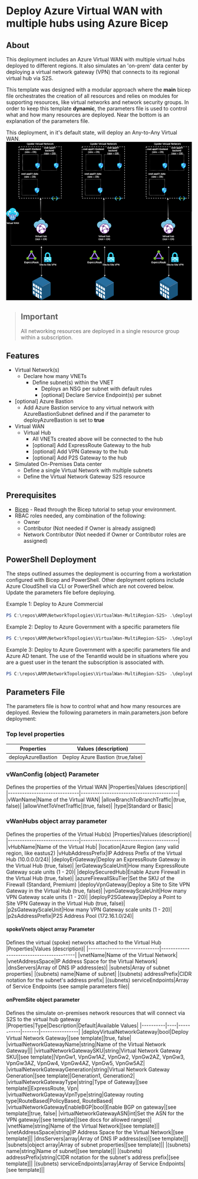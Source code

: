 # Deploy Azure Virtual WAN with multiple hubs using Azure Bicep

## About

This deployment includes an Azure Virtual WAN with multiple virtual hubs deployed to different regions. It also simulates an 'on-prem' data center by deploying a virtual network gateway (VPN) that connects to its regional virtual hub via S2S.

This template was designed with a modular approach where the **main** bicep file orchestrates the creation of all resources and relies on modules for supporting resources, like virtual networks and network security groups. In order to keep this template **dynamic**, the parameters file is used to control what and how many resources are deployed. Near the bottom is an explanation of the parameters file.

This deployment, in it's default state, will deploy an Any-to-Any Virtual WAN.
![Virtual WAN Any-to-Any routing](topology.drawio.png)

> ## Important
>
> All networking resources are deployed in a single resource group within a  subscription.

## Features

- Virtual Network(s)
  - Declare how many VNETs
    - Define subnet(s) within the VNET
      - Deploys an NSG per subnet with default rules
      - [optional] Declare Service Endpoint(s) per subnet
- [optional] Azure Bastion
  - Add Azure Bastion service to any virtual network with AzureBastionSubnet defined and if the parameter to deployAzureBastion is set to **true**
- Virtual WAN
  - Virtual Hub
    - All VNETs created above will be connected to the hub
    - [optional] Add ExpressRoute Gateway to the hub
    - [optional] Add VPN Gateway to the hub
    - [optional] Add P2S Gateway to the hub
- Simulated On-Premises Data center
  - Define a single Virtual Network with multiple subnets
  - Define the Virtual Network Gateway S2S resource

## Prerequisites

- [Bicep](https://docs.microsoft.com/en-us/azure/azure-resource-manager/templates/bicep-tutorial-create-first-bicep?tabs=azure-powershell) - Read through the Bicep tutorial to setup your environment.
- RBAC roles needed, any combination of the following:
  - Owner
  - Contributor (Not needed if Owner is already assigned)
  - Network Contributor (Not needed if Owner or Contributor roles are assigned)

## PowerShell Deployment

The steps outlined assumes the deployment is occurring from a workstation configured with Bicep and PowerShell. Other deployment options include Azure CloudShell via CLI or PowerShell which are not covered below. Update the parameters file before deploying.

Example 1: Deploy to Azure Commercial

```powershell
PS C:\repos\ARM\NetworkTopologies\VirtualWan-MultiRegion-S2S> .\deployBicep.ps1
```

Example 2: Deploy to Azure Government with a specific parameters file

```powershell
PS C:\repos\ARM\NetworkTopologies\VirtualWan-MultiRegion-S2S> .\deployBicep.ps1 -AzureEnvironment AzureUSGovernment -TemplateParameterFile .\main.parameters.gov.json
```

Example 3: Deploy to Azure Government with a specific parameters file and Azure AD tenant. The use of the TenantId would be in situations where you are a guest user in the tenant the subscription is associated with.

```powershell
PS C:\repos\ARM\NetworkTopologies\VirtualWan-MultiRegion-S2S> .\deployBicep.ps1 -AzureEnvironment AzureUSGovernment -TemplateParameterFile .\main.parameters.gov.json -TenantId "xxxxxxxx-xxxx-xxxx-xxxxxxxxxxxx"
```

## Parameters File

The parameters file is how to control what and how many resources are deployed. Review the following parameters in main.parameters.json before deployment:

### Top level properties

|Properties|Values (description)|
|------------------------------|-----------------------------------------|
|deployAzureBastion|Deploy Azure Bastion (true,false)|

### **vWanConfig** (object) Parameter

Defines the properties of the Virtual WAN
|Properties|Values (description)|
|------------------------------|-----------------------------------------|
|vWanName|Name of the Virtual WAN|
|allowBranchToBranchTraffic|(true, false)|
|allowVnetToVnetTraffic|(true, false)|
|type|Standard or Basic|

### **vWanHubs** object array parameter

Defines the properties of the Virtual Hub(s)
|Properties|Values (description)|
|------------------------------|-----------------------------------------|
|vHubName|Name of the Virtual Hub|
|location|Azure Region (any valid region, like eastus2)
|vHubAddressPrefix|IP Address Prefix of the Virtual Hub (10.0.0.0/24)|
|deployErGateway|Deploy an ExpressRoute Gateway in the Virtual Hub (true, false)|
|erGatewayScaleUnit|How many ExpressRoute Gateway scale units (1 - 20)|
|deploySecuredHub|Enable Azure Firewall in the Virtual Hub (true, false)|
|azureFirewallSkuTier|Set the SKU of the Firewall (Standard, Premium)
|deployVpnGateway|Deploy a Site to Site VPN Gateway in the Virtual Hub (true, false)|
|vpnGatewayScaleUnit|How many VPN Gateway scale units (1 - 20)|
|deployP2SGateway|Deploy a Point to Site VPN Gateway in the Virtual Hub (true, false)|
|p2sGatewayScaleUnit|How many VPN Gateway scale units (1 - 20)|
|p2sAddressPrefix|P2S Address Pool (172.16.1.0/24)|

#### **spokeVnets** object array Parameter

Defines the virtual (spoke) networks attached to the Virtual Hub
|Properties|Values (description)|
|------------------------------|-----------------------------------------|
|vnetName|Name of the Virtual Network|
|vnetAddressSpace|IP Address Space for the Virtual Network|
|dnsServers|Array of DNS IP address(es)|
|subnets|Array of subnet properties|
|(subnets) name|Name of subnet|
|(subnets) addressPrefix|CIDR notation for the subnet's address prefix|
|(subnets) serviceEndpoints|Array of Service Endpoints (see sample parameters file)|

#### **onPremSite** object parameter

Defines the simulate on-premises network resources that will connect via S2S to the virtual hub gateway
|Properties|Type|Description|Default|Available Values|
|----------|----|-----------|-------|----------------|
|deployVirtualNetworkGateway|bool|Deploy Virtual Network Gateway|[see template]|true, false|
|virtualNetworkGatewayName|string|Name of the Virtual Network Gateway|||
|virtualNetworkGatewaySKU|string|Virtual Network Gateway SKU|[see template]|VpnGw1, VpnGw1AZ, VpnGw2, VpnGw2AZ, VpnGw3, VpnGw3AZ, VpnGw4, VpnGw4AZ, VpnGw5, VpnGw5AZ|
|virtualNetworkGatewayGeneration|string|Virtual Network Gateway Generation|[see template]|Generation1, Generation2|
|virtualNetworkGatewayType|string|Type of Gateway|[see template]|ExpressRoute, Vpn|
|virtualNetworkGatewayVpnType|string|Gateway routing type|RouteBased|PolicyBased, RouteBased|
|virtualNetworkGatewayEnableBGP|bool|Enable BGP on gateway|[see template]|true, false|
|virtualNetworkGatewayASN|int|Set the ASN for the VPN gateway|[see template]|(see docs for allowed ranges)|
|vnetName|string|Name of the Virtual Network|[see template]||
|vnetAddressSpace|string|IP Address Space for the Virtual Network|[see template]||
|dnsServers|array|Array of DNS IP address(es)|[see template]||
|subnets|object array|Array of subnet properties|[see template]||
|(subnets) name|string|Name of subnet|[see template]||
|(subnets) addressPrefix|string|CIDR notation for the subnet's address prefix|[see template]||
|(subnets) serviceEndpoints|array|Array of Service Endpoints|[see template]||
